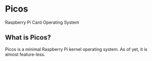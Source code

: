# Picos
Raspberry Pi Card Operating System

## What is Picos?
Picos is a minimal Raspberry Pi kernel operating system. As of yet, it is almost feature-less.
